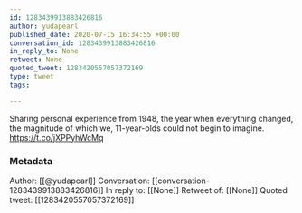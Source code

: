 ```yaml
---
id: 1283439913883426816
author: yudapearl
published_date: 2020-07-15 16:34:55 +00:00
conversation_id: 1283439913883426816
in_reply_to: None
retweet: None
quoted_tweet: 1283420557057372169
type: tweet
tags:

---
```


Sharing personal experience from 1948, the year when everything changed, the magnitude of which we, 11-year-olds could not begin to imagine. https://t.co/jXPPyhWcMq

### Metadata

Author: [[@yudapearl]]
Conversation: [[conversation-1283439913883426816]]
In reply to: [[None]]
Retweet of: [[None]]
Quoted tweet: [[1283420557057372169]]
